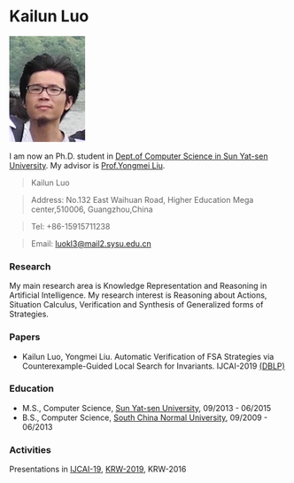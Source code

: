 # Kailun Luo 
![mypc](pc.jpg)

I am now an Ph.D. student in [Dept.of Computer Science in Sun Yat-sen University](http://sdcs.sysu.edu.cn). My advisor is [Prof.Yongmei Liu](http://sdcs.sysu.edu.cn/content/2490).


  >Kailun Luo
  
  >Address: No.132 East Waihuan Road, Higher Education Mega center,510006, Guangzhou,China
  
  >Tel: +86-15915711238
  
  >Email: luokl3@mail2.sysu.edu.cn




### Research

My main research area is Knowledge Representation and Reasoning in Artificial Intelligence. My research interest is Reasoning about Actions, Situation Calculus, Verification and Synthesis of Generalized forms of Strategies. 

### Papers

- Kailun Luo, Yongmei Liu. Automatic Verification of FSA Strategies via Counterexample-Guided Local Search for Invariants. IJCAI-2019 [(DBLP)](https://dblp.uni-trier.de/pers/hd/l/Luo:Kailun)

### Education

- M.S., Computer Science, [Sun Yat-sen University](http://sdcs.sysu.edu.cn), 09/2013 - 06/2015
- B.S., Computer Science, [South China Normal University](http://cs.scnu.edu.cn), 09/2009 - 06/2013

### Activities

Presentations in [IJCAI-19](https://www.ijcai19.org), [KRW-2019](http://kr2019.sgmtu.edu.cn), KRW-2016


